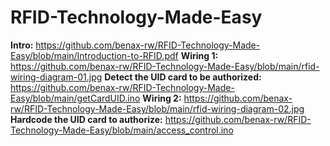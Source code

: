 # RFID-Technology-Made-Easy
**Intro:** https://github.com/benax-rw/RFID-Technology-Made-Easy/blob/main/Introduction-to-RFID.pdf
**Wiring 1:** https://github.com/benax-rw/RFID-Technology-Made-Easy/blob/main/rfid-wiring-diagram-01.jpg
**Detect the UID card to be authorized:** https://github.com/benax-rw/RFID-Technology-Made-Easy/blob/main/getCardUID.ino
**Wiring 2:** https://github.com/benax-rw/RFID-Technology-Made-Easy/blob/main/rfid-wiring-diagram-02.jpg
**Hardcode the UID card to authorize:** https://github.com/benax-rw/RFID-Technology-Made-Easy/blob/main/access_control.ino
